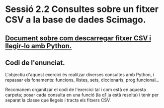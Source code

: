 # Sessió 2.2 Consultes sobre un fitxer CSV a la base de dades Scimago.

## [Document sobre com descarregar fitxer CSV i llegir-lo amb Python.](https://docs.google.com/document/d/16WI0NI6WESHgJkEk3WOCURFxgjJ6OqLbCN7HNcuCQoo/edit)

## Codi de l'enunciat.

L'objectiu d'aquest exercici és realitzar diverses consultes amb Python, i repassar els fonaments: funcions, llistes, sets, diccionaris, prog.funcional...

Recomanem organitzar el codi de l'exercici tal i com està en aquesta carpeta; posar cada consulta  en una funció (la q1 ja està resolta) i tenir per separat la classe que llegeix i tracta els fitxers CSV.



